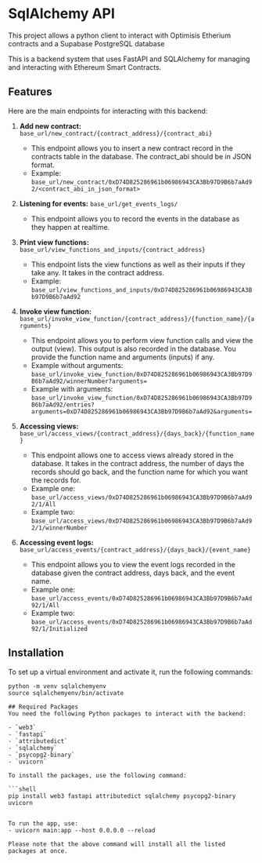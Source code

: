 # SqlAlchemy API
This project allows a python client to interact with Optimisis Etherium contracts and a Supabase PostgreSQL database

This is a backend system that uses FastAPI and SQLAlchemy for managing and interacting with Ethereum Smart Contracts.

## Features
Here are the main endpoints for interacting with this backend:

1. **Add new contract:** `base_url/new_contract/{contract_address}/{contract_abi}`
   - This endpoint allows you to insert a new contract record in the contracts table in the database. The contract_abi should be in JSON format.
   - Example: `base_url/new_contract/0xD74D825286961b06986943CA3Bb97D9B6b7aAd92/<contract_abi_in_json_format>`

2. **Listening for events:** `base_url/get_events_logs/`
   - This endpoint allows you to record the events in the database as they happen at realtime.

3. **Print view functions:** `base_url/view_functions_and_inputs/{contract_address}`
   - This endpoint lists the view functions as well as their inputs if they take any. It takes in the contract address.
   - Example: `base_url/view_functions_and_inputs/0xD74D825286961b06986943CA3Bb97D9B6b7aAd92`

4. **Invoke view function:** `base_url/invoke_view_function/{contract_address}/{function_name}/{arguments}`
   - This endpoint allows you to perform view function calls and view the output (view). This output is also recorded in the database. You provide the function name and arguments (inputs) if any.
   - Example without arguments: `base_url/invoke_view_function/0xD74D825286961b06986943CA3Bb97D9B6b7aAd92/winnerNumber?arguments=`
   - Example with arguments: `base_url/invoke_view_function/0xD74D825286961b06986943CA3Bb97D9B6b7aAd92/entries?arguments=0xD74D825286961b06986943CA3Bb97D9B6b7aAd92&arguments=`

5. **Accessing views:** `base_url/access_views/{contract_address}/{days_back}/{function_name}`
   - This endpoint allows one to access views already stored in the database. It takes in the contract address, the number of days the records should go back, and the function name for which you want the records for.
   - Example one: `base_url/access_views/0xD74D825286961b06986943CA3Bb97D9B6b7aAd92/1/All`
   - Example two: `base_url/access_views/0xD74D825286961b06986943CA3Bb97D9B6b7aAd92/1/winnerNumber`

6. **Accessing event logs:** `base_url/access_events/{contract_address}/{days_back}/{event_name}`
   - This endpoint allows you to view the event logs recorded in the database given the contract address, days back, and the event name.
   - Example one: `base_url/access_events/0xD74D825286961b06986943CA3Bb97D9B6b7aAd92/1/All`
   - Example two: `base_url/access_events/0xD74D825286961b06986943CA3Bb97D9B6b7aAd92/1/Initialized`


## Installation
To set up a virtual environment and activate it, run the following commands:

```shell
python -m venv sqlalchemyenv 
source sqlalchemyenv/bin/activate

## Required Packages
You need the following Python packages to interact with the backend:

- `web3`
- `fastapi`
- `attributedict`
- `sqlalchemy`
- `psycopg2-binary`
- `uvicorn`

To install the packages, use the following command:

```shell
pip install web3 fastapi attributedict sqlalchemy psycopg2-binary uvicorn


To run the app, use:
- uvicorn main:app --host 0.0.0.0 --reload

Please note that the above command will install all the listed packages at once.
